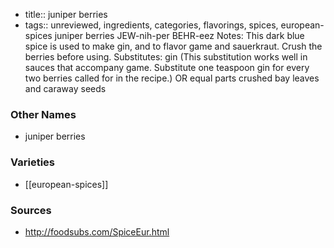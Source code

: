 - title:: juniper berries
- tags:: unreviewed, ingredients, categories, flavorings, spices, european-spices
juniper berries JEW-nih-per BEHR-eez Notes: This dark blue spice is used to make gin, and to flavor game and sauerkraut. Crush the berries before using. Substitutes: gin (This substitution works well in sauces that accompany game. Substitute one teaspoon gin for every two berries called for in the recipe.) OR equal parts crushed bay leaves and caraway seeds

### Other Names

* juniper berries

### Varieties

* [[european-spices]]

### Sources
* http://foodsubs.com/SpiceEur.html
